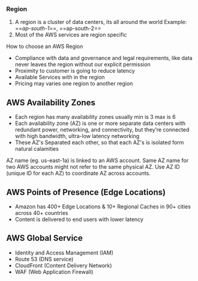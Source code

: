 
### Region 

1.  A region is a cluster of data centers, its all around the world
     Example: ==*ap-south-1*==, ==ap-south-2== 
1. Most of the AWS services are region specific

How to choose an AWS Region 

* Compliance with data and governance and legal requirements, like data never leaves the region without our explicit permission 
* Proximity to customer is going to reduce latency 
* Available Services with in the region 
* Pricing may varies one region to another region 

## AWS Availability Zones

 * Each region has many availability zones usually min is 3 max is 6 
 * Each availability zone (AZ) is one or more separate data centers with redundant power, networking, and connectivity, but they’re connected with high bandwidth, ultra-low latency networking
* These AZ's Separated each other, so that each AZ's is isolated form natural calamities 

AZ name (eg. us-east-1a) is linked to an AWS account. Same AZ name for two AWS accounts might not refer to the same physical AZ. Use AZ ID (unique ID for each AZ) to coordinate AZ across accounts.

## AWS Points of Presence (Edge Locations)

 * Amazon has 400+  Edge Locations & 10+ Regional Caches in 90+ cities across 40+ countries
 * Content is delivered to end users with lower latency

## AWS Global Service 

* Identity and Access Management (IAM)
* Route 53 (DNS service)
* CloudFront (Content Delivery Network)
* WAF (Web Application Firewall)
